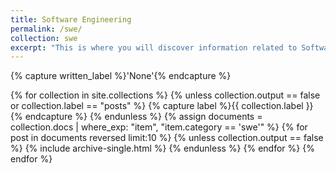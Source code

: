 ```yaml
---
title: Software Engineering
permalink: /swe/
collection: swe
excerpt: "This is where you will discover information related to Software Engineering."
---
```


{% capture written_label %}'None'{% endcapture %}

{% for collection in site.collections %}
    {% unless collection.output == false or collection.label == "posts" %}
         {% capture label %}{{ collection.label }}{% endcapture %}
    {% endunless %}
    {% assign documents = collection.docs | where_exp: "item", "item.category == 'swe'" %}
    {% for post in documents reversed limit:10 %}
        {% unless collection.output == false %}
           {% include archive-single.html %}
        {% endunless %}
    {% endfor %}
{% endfor %}